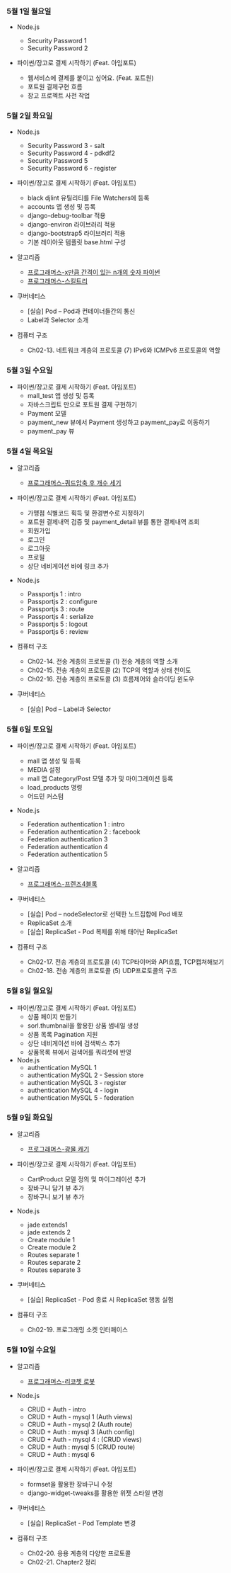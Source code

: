 ### 5월 1일 월요일

- Node.js
  - Security Password 1
  - Security Password 2

- 파이썬/장고로 결제 시작하기 (Feat. 아임포트)
  - 웹서비스에 결제를 붙이고 싶어요. (Feat. 포트원)
  - 포트원 결제구현 흐름
  - 장고 프로젝트 사전 작업

### 5월 2일 화요일

- Node.js
  - Security Password 3 - salt
  - Security Password 4 - pdkdf2
  - Security Password 5
  - Security Password 6 - register

- 파이썬/장고로 결제 시작하기 (Feat. 아임포트)
  - black djlint 유틸리티를 File Watchers에 등록
  - accounts 앱 생성 및 등록
  - django-debug-toolbar 적용
  - django-environ 라이브러리 적용
  - django-bootstrap5 라이브러리 적용
  - 기본 레이아웃 템플릿 base.html 구성

- 알고리즘
  - [프로그래머스-x만큼 간격이 있는 n개의 숫자 파이썬](https://github.com/sc303030/algorithm_practice/blob/64e0e0a4449428b31c6a28026a464618b0966f8d/%ED%94%84%EB%A1%9C%EA%B7%B8%EB%9E%98%EB%A8%B8%EC%8A%A4/%5B%ED%94%84%EB%A1%9C%EA%B7%B8%EB%9E%98%EB%A8%B8%EC%8A%A4%5D%20x%EB%A7%8C%ED%81%BC%20%EA%B0%84%EA%B2%A9%EC%9D%B4%20%EC%9E%88%EB%8A%94%20n%EA%B0%9C%EC%9D%98%20%EC%88%AB%EC%9E%90%20%ED%8C%8C%EC%9D%B4%EC%8D%AC.md)
  - [프로그래머스-스킬트리](https://github.com/sc303030/algorithm_practice/blob/b0ff534ba6bdaa3be490655501ddba120ad2dbe0/%ED%94%84%EB%A1%9C%EA%B7%B8%EB%9E%98%EB%A8%B8%EC%8A%A4/%5B%ED%94%84%EB%A1%9C%EA%B7%B8%EB%9E%98%EB%A8%B8%EC%8A%A4%5D%20%EC%8A%A4%ED%82%AC%ED%8A%B8%EB%A6%AC%20%ED%8C%8C%EC%9D%B4%EC%8D%AC.md)

- 쿠버네티스
  - [실습] Pod – Pod과 컨테이너들간의 통신
  - Label과 Selector 소개

- 컴퓨터 구조
  - Ch02-13. 네트워크 계층의 프로토콜 (7) IPv6와 ICMPv6 프로토콜의 역할

### 5월 3일 수요일

- 파이썬/장고로 결제 시작하기 (Feat. 아임포트)
  - mall_test 앱 생성 및 등록
  - 자바스크립트 만으로 포트원 결제 구현하기
  - Payment 모델
  - payment_new 뷰에서 Payment 생성하고 payment_pay로 이동하기
  - payment_pay 뷰

### 5월 4일 목요일

- 알고리즘
  - [프로그래머스-쿼드압축 후 개수 세기](https://github.com/sc303030/algorithm_practice/blob/7dadf34d825f9d9a507fb47228d4a0daaaeadee2/%ED%94%84%EB%A1%9C%EA%B7%B8%EB%9E%98%EB%A8%B8%EC%8A%A4/%5B%ED%94%84%EB%A1%9C%EA%B7%B8%EB%9E%98%EB%A8%B8%EC%8A%A4%5D%20%EC%BF%BC%EB%93%9C%EC%95%95%EC%B6%95%20%ED%9B%84%20%EA%B0%9C%EC%88%98%20%EC%84%B8%EA%B8%B0%20%ED%8C%8C%EC%9D%B4%EC%8D%AC.md)

- 파이썬/장고로 결제 시작하기 (Feat. 아임포트)
  - 가맹점 식별코드 획득 및 환경변수로 지정하기
  - 포트원 결제내역 검증 및 payment_detail 뷰를 통한 결제내역 조회
  - 회원가입
  - 로그인
  - 로그아웃
  - 프로필
  - 상단 네비게이션 바에 링크 추가

- Node.js
  - Passportjs 1 : intro
  - Passportjs 2 : configure
  - Passportjs 3 : route
  - Passportjs 4 : serialize
  - Passportjs 5 : logout
  - Passportjs 6 : review

- 컴퓨터 구조
  - Ch02-14. 전송 계층의 프로토콜 (1) 전송 계층의 역할 소개
  - Ch02-15. 전송 계층의 프로토콜 (2) TCP의 역할과 상태 천이도
  - Ch02-16. 전송 계층의 프로토콜 (3) 흐름제어와 슬라이딩 윈도우

- 쿠버네티스
  - [실습] Pod – Label과 Selector

### 5월 6일 토요일

- 파이썬/장고로 결제 시작하기 (Feat. 아임포트)
  - mall 앱 생성 및 등록
  - MEDIA 설정
  - mall 앱 Category/Post 모델 추가 및 마이그레이션 등록
  - load_products 명령
  - 어드민 커스텀

- Node.js
  - Federation authentication 1 : intro
  - Federation authentication 2 : facebook
  - Federation authentication 3
  - Federation authentication 4
  - Federation authentication 5

- 알고리즘
  - [프로그래머스-프렌즈4블록](https://github.com/sc303030/algorithm_practice/blob/11e7ae9c21cd68032b4afbd4fbda0b8b9e5d3fff/%ED%94%84%EB%A1%9C%EA%B7%B8%EB%9E%98%EB%A8%B8%EC%8A%A4/%5B%ED%94%84%EB%A1%9C%EA%B7%B8%EB%9E%98%EB%A8%B8%EC%8A%A4%5D%201%EC%B0%A8%20%ED%94%84%EB%A0%8C%EC%A6%88%204%EB%B8%94%EB%A1%9D%20%ED%8C%8C%EC%9D%B4%EC%8D%AC.md)

- 쿠버네티스
  - [실습] Pod – nodeSelector로 선택한 노드집합에 Pod 배포
  - ReplicaSet 소개
  - [실습] ReplicaSet - Pod 복제를 위해 태어난 ReplicaSet

- 컴퓨터 구조
  - Ch02-17. 전송 계층의 프로토콜 (4) TCP타이머와 API흐름, TCP캡쳐해보기
  - Ch02-18. 전송 계층의 프로토콜 (5) UDP프로토콜의 구조

### 5월 8일 월요일

- 파이썬/장고로 결제 시작하기 (Feat. 아임포트)
  - 상품 페이지 만들기
  - sorl.thumbnail을 활용한 상품 썸네일 생성
  - 상품 목록 Pagination 지원
  - 상단 네비게이션 바에 검색박스 추가
  - 상품목록 뷰에서 검색어를 쿼리셋에 반영
- Node.js
  - authentication MySQL 1
  - authentication MySQL 2 - Session store
  - authentication MySQL 3 - register
  - authentication MySQL 4 - login
  - authentication MySQL 5 - federation

### 5월 9일 화요일

- 알고리즘
  - [프로그래머스-광물 캐기](https://github.com/sc303030/algorithm_practice/blob/a33278b7c5fe7e98c2941eb068401a48cc9e678c/%ED%94%84%EB%A1%9C%EA%B7%B8%EB%9E%98%EB%A8%B8%EC%8A%A4/%5B%ED%94%84%EB%A1%9C%EA%B7%B8%EB%9E%98%EB%A8%B8%EC%8A%A4%5D%20%EA%B4%91%EB%AC%BC%20%EC%BA%90%EA%B8%B0%20%ED%8C%8C%EC%9D%B4%EC%8D%AC.md)

- 파이썬/장고로 결제 시작하기 (Feat. 아임포트)
  - CartProduct 모델 정의 및 마이그레이션 추가
  - 장바구니 담기 뷰 추가
  - 장바구니 보기 뷰 추가

- Node.js
  - jade extends1
  - jade extends 2
  - Create module 1
  - Create module 2
  - Routes separate 1
  - Routes separate 2
  - Routes separate 3

- 쿠버네티스
  - [실습] ReplicaSet - Pod 종료 시 ReplicaSet 행동 실험

- 컴퓨터 구조
  - Ch02-19. 프로그래밍 소켓 인터페이스

### 5월 10일 수요일

- 알고리즘
  - [프로그래머스-리코쳇 로봇](https://github.com/sc303030/algorithm_practice/blob/986f2026f5a85251f212f50fa3280834910c140f/%ED%94%84%EB%A1%9C%EA%B7%B8%EB%9E%98%EB%A8%B8%EC%8A%A4/%5B%ED%94%84%EB%A1%9C%EA%B7%B8%EB%9E%98%EB%A8%B8%EC%8A%A4%5D%20%EB%A6%AC%EC%BD%94%EC%B3%87%20%EB%A1%9C%EB%B4%87%20%ED%8C%8C%EC%9D%B4%EC%8D%AC.md)

- Node.js
  - CRUD + Auth - intro
  - CRUD + Auth - mysql 1 (Auth views)
  - CRUD + Auth - mysql 2 (Auth route)
  - CRUD + Auth : mysql 3 (Auth config)
  - CRUD + Auth - mysql 4 : (CRUD views)
  - CRUD + Auth : mysql 5 (CRUD route)
  - CRUD + Auth : mysql 6

- 파이썬/장고로 결제 시작하기 (Feat. 아임포트)
  - formset을 활용한 장바구니 수정
  - django-widget-tweaks를 활용한 위젯 스타일 변경

- 쿠버네티스
  - [실습] ReplicaSet - Pod Template 변경

- 컴퓨터 구조
  - Ch02-20. 응용 계층의 다양한 프로토콜
  - Ch02-21. Chapter2 정리
